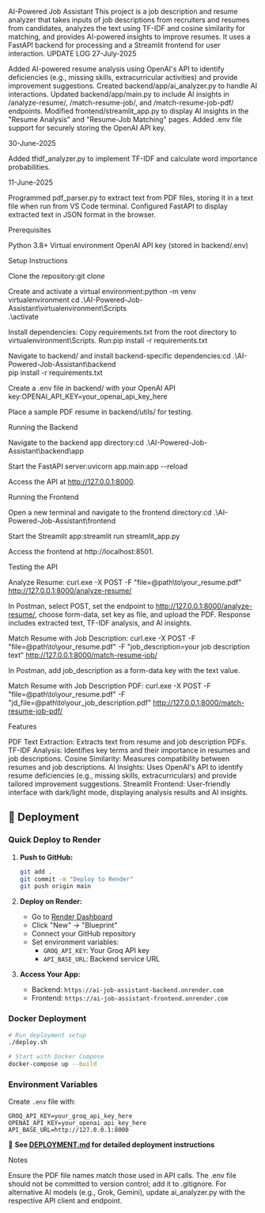 AI-Powered Job Assistant
This project is a job description and resume analyzer that takes inputs of job descriptions from recruiters and resumes from candidates, analyzes the text using TF-IDF and cosine similarity for matching, and provides AI-powered insights to improve resumes. It uses a FastAPI backend for processing and a Streamlit frontend for user interaction.
UPDATE LOG
27-July-2025

Added AI-powered resume analysis using OpenAI's API to identify deficiencies (e.g., missing skills, extracurricular activities) and provide improvement suggestions.
Created backend/app/ai_analyzer.py to handle AI interactions.
Updated backend/app/main.py to include AI insights in /analyze-resume/, /match-resume-job/, and /match-resume-job-pdf/ endpoints.
Modified frontend/streamlit_app.py to display AI insights in the "Resume Analysis" and "Resume-Job Matching" pages.
Added .env file support for securely storing the OpenAI API key.

30-June-2025

Added tfidf_analyzer.py to implement TF-IDF and calculate word importance probabilities.

11-June-2025

Programmed pdf_parser.py to extract text from PDF files, storing it in a text file when run from VS Code terminal.
Configured FastAPI to display extracted text in JSON format in the browser.

Prerequisites

Python 3.8+
Virtual environment
OpenAI API key (stored in backend/.env)

Setup Instructions

Clone the repository:git clone <repository-url>

Create and activate a virtual environment:python -m venv virtualenvironment
cd .\AI-Powered-Job-Assistant\virtualenvironment\Scripts\
.\activate

Install dependencies:
Copy requirements.txt from the root directory to virtualenvironment\Scripts\.
Run:pip install -r requirements.txt

Navigate to backend/ and install backend-specific dependencies:cd .\AI-Powered-Job-Assistant\backend\
pip install -r requirements.txt

Create a .env file in backend/ with your OpenAI API key:OPENAI_API_KEY=your_openai_api_key_here

Place a sample PDF resume in backend/utils/ for testing.

Running the Backend

Navigate to the backend app directory:cd .\AI-Powered-Job-Assistant\backend\app

Start the FastAPI server:uvicorn app.main:app --reload

Access the API at http://127.0.0.1:8000.

Running the Frontend

Open a new terminal and navigate to the frontend directory:cd .\AI-Powered-Job-Assistant\frontend

Start the Streamlit app:streamlit run streamlit_app.py

Access the frontend at http://localhost:8501.

Testing the API

Analyze Resume:
curl.exe -X POST -F "file=@path\to\your_resume.pdf" http://127.0.0.1:8000/analyze-resume/

In Postman, select POST, set the endpoint to http://127.0.0.1:8000/analyze-resume/, choose form-data, set key as file, and upload the PDF.
Response includes extracted text, TF-IDF analysis, and AI insights.

Match Resume with Job Description:
curl.exe -X POST -F "file=@path\to\your_resume.pdf" -F "job_description=your job description text" http://127.0.0.1:8000/match-resume-job/

In Postman, add job_description as a form-data key with the text value.

Match Resume with Job Description PDF:
curl.exe -X POST -F "file=@path\to\your_resume.pdf" -F "jd_file=@path\to\your_job_description.pdf" http://127.0.0.1:8000/match-resume-job-pdf/

Features

PDF Text Extraction: Extracts text from resume and job description PDFs.
TF-IDF Analysis: Identifies key terms and their importance in resumes and job descriptions.
Cosine Similarity: Measures compatibility between resumes and job descriptions.
AI Insights: Uses OpenAI's API to identify resume deficiencies (e.g., missing skills, extracurriculars) and provide tailored improvement suggestions.
Streamlit Frontend: User-friendly interface with dark/light mode, displaying analysis results and AI insights.

## 🚀 Deployment

### Quick Deploy to Render

1. **Push to GitHub:**

   ```bash
   git add .
   git commit -m "Deploy to Render"
   git push origin main
   ```

2. **Deploy on Render:**

   - Go to [Render Dashboard](https://dashboard.render.com)
   - Click "New" → "Blueprint"
   - Connect your GitHub repository
   - Set environment variables:
     - `GROQ_API_KEY`: Your Groq API key
     - `API_BASE_URL`: Backend service URL

3. **Access Your App:**
   - Backend: `https://ai-job-assistant-backend.onrender.com`
   - Frontend: `https://ai-job-assistant-frontend.onrender.com`

### Docker Deployment

```bash
# Run deployment setup
./deploy.sh

# Start with Docker Compose
docker-compose up --build
```

### Environment Variables

Create `.env` file with:

```
GROQ_API_KEY=your_groq_api_key_here
OPENAI_API_KEY=your_openai_api_key_here
API_BASE_URL=http://127.0.0.1:8000
```

📖 **See [DEPLOYMENT.md](DEPLOYMENT.md) for detailed deployment instructions**

Notes

Ensure the PDF file names match those used in API calls.
The .env file should not be committed to version control; add it to .gitignore.
For alternative AI models (e.g., Grok, Gemini), update ai_analyzer.py with the respective API client and endpoint.
